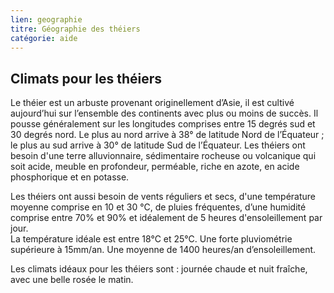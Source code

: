 ```yaml
---
lien: geographie
titre: Géographie des théiers
catégorie: aide
---
```


## Climats pour les théiers

Le théier est un arbuste provenant originellement d’Asie, il est cultivé aujourd’hui sur l’ensemble des continents avec plus ou moins de succès. Il pousse généralement sur les longitudes comprises entre 15 degrés sud et 30 degrés nord.
Le plus au nord arrive à 38° de latitude Nord de l’Équateur ; le plus au sud arrive à 30° de latitude Sud de l’Équateur.
Les théiers ont besoin d'une terre alluvionnaire, sédimentaire rocheuse ou volcanique qui soit acide, meuble en profondeur, perméable, riche en azote, en acide phosphorique et en potasse.

Les théiers ont aussi besoin de vents réguliers et secs, d'une température moyenne comprise en 10 et 30 °C, de pluies fréquentes, d’une humidité comprise entre 70% et 90% et idéalement de 5 heures d'ensoleillement par jour.  
La température idéale est entre 18°C et 25°C. Une forte pluviométrie supérieure à 15mm/an. Une moyenne de 1400 heures/an d’ensoleillement.

Les climats idéaux pour les théiers sont : journée chaude et nuit fraîche, avec une belle rosée le matin. 		
